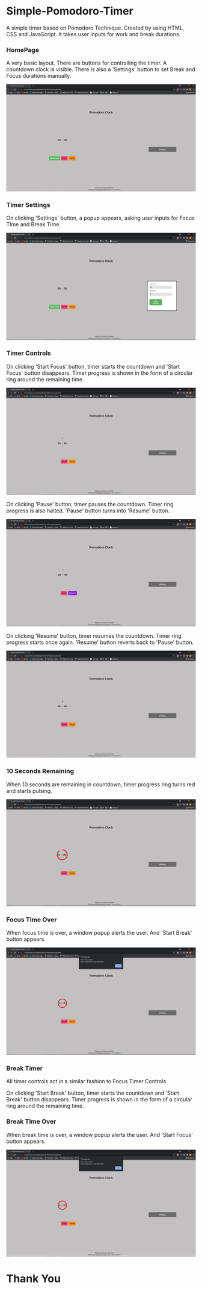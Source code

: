 # Simple-Pomodoro-Timer
A simple timer based on Pomodoro Technique. Created by using HTML, CSS and JavaScript. It takes user inputs for work and break durations.


### HomePage
A very basic layout. There are buttons for controlling the timer. A countdown clock is visible. There is also a 'Settings' button to set Break and Focus durations manually.

![Alt text](/SS/home.png?raw=true)


### Timer Settings
On clicking 'Settings' button, a popup appears, asking user inputs for Focus TIme and Break Time.

![Alt-text](/SS/settings_popup.png?raw=true)


### Timer Controls
On clicking 'Start Focus' button, timer starts the countdown and 'Start Focus' button disappears. Timer progress is shown in the form of a circular ring around the remaining time.

![Alt-text](/SS/focus_start.png?raw=true)


On clicking 'Pause' button, timer pauses the countdown. Timer ring progress is also halted. 'Pause' button turns into 'Resume' button.

![Alt-text](/SS/focus_paused.png?raw=true)


On clicking 'Resume' button, timer resumes the countdown. Timer ring progress starts once again. 'Resume' button reverts back to 'Pause' button.

![Alt-text](/SS/focus_resumed.png?raw=true)



### 10 Seconds Remaining

When 10 seconds are remaining in countdown, timer progress ring turns red and starts pulsing.

![Alt-text](/SS/red_zone.png?raw=true)


### Focus Time Over

When focus time is over, a window popup alerts the user. And 'Start Break' button appears.

![Alt-text](/SS/focus_ended.png?raw=true)


### Break Timer

All timer controls act in a similar fashion to Focus Timer Controls.

On clicking 'Start Break' button, timer starts the countdown and 'Start Break' button disappears. Timer progress is shown in the form of a circular ring around the remaining time.

### Break TIme Over

When break time is over, a window popup alerts the user. And 'Start Focus' button appears.

![Alt-text](/SS/focus_ended.png?raw=true)


# Thank You
